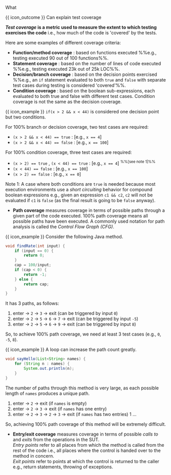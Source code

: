 <span id="title">What</span>

<span id="prereqs"></span>

<span id="outcomes">{{ icon_outcome }} Can explain test coverage</span>

<div id="body">

**_Test coverage_ is a metric used to measure the extent to which testing exercises the code** i.e., how much of the code is 'covered' by the tests.

Here are some examples of different coverage criteria:

* **Function/method coverage** : based on functions executed %%e.g., testing executed 90 out of 100 functions%%.
* **Statement coverage** : based on the number of lines of code executed %%e.g., testing executed 23k out of 25k LOC%%.
* **Decision/branch coverage** : based on the decision points exercised %%e.g., an `if` statement evaluated to both `true` and `false` with separate test cases during testing is considered 'covered'%%.
* **Condition coverage** : based on the boolean sub-expressions, each evaluated to both true and false with different test cases. Condition coverage is not the same as the decision coverage.

<box>

{{ icon_example }} `if(x > 2 && x < 44)` is considered one decision point but two conditions.

For 100% branch or decision coverage, two test cases are required:

  * `(x > 2 && x < 44) == true` :  [e.g., `x == 4`]
  * `(x > 2 && x < 44) == false` :  [e.g., `x == 100`]

For 100% condition coverage, three test cases are required:

  * `(x > 2) == true` , `(x < 44) == true` : [e.g., `x == 4`] <sup>%%[see note 1]%%</sup>
  * `(x < 44) == false` : [e.g., `x == 100`]
  * `(x > 2) == false` : [e.g., `x == 0`]

Note 1: A case where both conditions are `true` is needed because most execution environments use a _short circuiting_ behavior for compound boolean expressions e.g., given an expression `c1 && c2`, `c2` will not be evaluated if `c1` is `false` (as the final result is going to be `false` anyway).
</box>


* **Path coverage** measures coverage in terms of possible paths through a given part of the code executed. 100% path coverage means all possible paths have been executed. A commonly used notation for path analysis is called the _Control Flow Graph (CFG)_.

<box>

{{ icon_example }} Consider the following Java method.

```java
void findRate(int input) {
    if (input == 0) {
        return 0;
    }
    cap = 100/input;
    if (cap < 0) {
        return -1;
    } else {
        return cap;
    }
}
```

It has 3 paths, as follows:

1. enter -> `2` -> `3` -> exit (can be triggered by input `0`)
1. enter -> `2` -> `5` -> `6`  -> `7` -> exit (can be triggered by input `-5`)
1. enter -> `2` -> `5` -> `6`  -> `9` -> exit (can be triggered by input `8`)

So, to achieve 100% path coverage, we need at least 3 test cases (e.g., `0`, `-5`, `8`).
</box>

<box>

{{ icon_example }} A loop can increase the path count greatly.

```java
void sayHello(List<String> names) {
    for (String n : names) {
        System.out.println(n);
    }
}
```

The number of paths through this method is very large, as each possible length of `names` produces a unique path.

1. enter -> `2` -> exit (if `names` is empty)
1. enter -> `2` -> `3` -> exit (if `names` has one entry)
1. enter -> `2` -> `3` ->  `2` -> `3` -> exit (if `names` has two entries)
1 ...

So, achieving 100% path coverage of this method will be extremely difficult.
</box>

* **Entry/exit coverage** measures coverage in terms of possible _calls to_ and _exits_ from the operations in the SUT.<br>
  _Entry points_ refer to all places from which the method is called from the rest of the code i.e., all places where the control is handed over to the method in concern.<br>
  _Exit points_ refer to points at which the control is returned to the caller e.g., return statements, throwing of exceptions.

</div>

<div id="extras">
<include src="exercisesPanel.md" boilerplate/>
</div>
